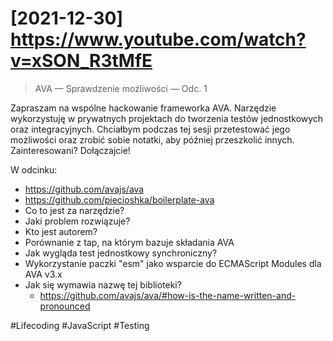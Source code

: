 # [2021-12-30] https://www.youtube.com/watch?v=xSON_R3tMfE

> AVA — Sprawdzenie możliwości — Odc. 1

Zapraszam na wspólne hackowanie frameworka AVA. Narzędzie wykorzystuję w prywatnych projektach do tworzenia testów jednostkowych oraz integracyjnych. Chciałbym podczas tej sesji przetestować jego możliwości oraz zrobić sobie notatki, aby później przeszkolić innych. Zainteresowani? Dołączajcie!

W odcinku:

- https://github.com/avajs/ava
- https://github.com/piecioshka/boilerplate-ava
- Co to jest za narzędzie?
- Jaki problem rozwiązuje?
- Kto jest autorem?
- Porównanie z tap, na którym bazuje składania AVA
- Jak wygląda test jednostkowy synchroniczny?
- Wykorzystanie paczki "esm" jako wsparcie do ECMAScript Modules dla AVA v3.x
- Jak się wymawia nazwę tej biblioteki?
  - https://github.com/avajs/ava/#how-is-the-name-written-and-pronounced

#Lifecoding #JavaScript #Testing
